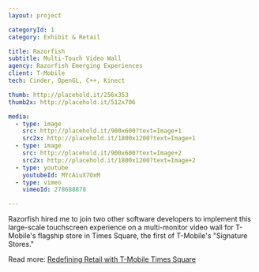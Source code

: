 ```yaml
---
layout: project

categoryId: 1
category: Exhibit & Retail

title: Razorfish
subtitle: Multi-Touch Video Wall
agency: Razorfish Emerging Experiences
client: T-Mobile
tech: Cinder, OpenGL, C++, Kinect

thumb: http://placehold.it/256x353
thumb2x: http://placehold.it/512x706

media:
  - type: image
    src: http://placehold.it/900x600?text=Image+1
    src2x: http://placehold.it/1800x1200?text=Image+1
  - type: image
    src: http://placehold.it/900x600?text=Image+2
    src2x: http://placehold.it/1800x1200?text=Image+2
  - type: youtube
    youtubeId: MYcAiuX7OxM
  - type: vimeo
    vimeoId: 278688878

---
```


Razorfish hired me to join two other software developers to implement this large-scale touchscreen experience on a multi-monitor video wall for T-Mobile's flagship store in Times Square, the first of T-Mobile's "Signature Stores."

Read more: [Redefining Retail with T-Mobile Times Square](https://www.digitalsignageconnection.com/redefining-retail-t-mobile-times-square#prettyPhoto)

